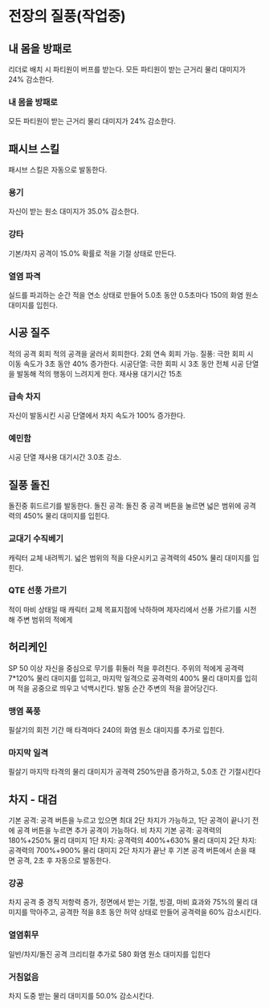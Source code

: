 # 전장의 질풍(작업중)

## 내 몸을 방패로

리더로 배치 시 파티원이 버프를 받는다.
모든 파티원이 받는 근거리 물리 대미지가 24% 감소한다.

### 내 몸을 방패로

모든 파티원이 받는 근거리 물리 대미지가 24% 감소한다.

## 패시브 스킬

패시브 스킬은 자동으로 발동한다.

### 용기

자신이 받는 원소 대미지가 35.0% 감소한다.

### 강타

기본/차지 공격이 15.0% 확률로 적을 기절 상태로 만든다.

### 열염 파격

실드를 파괴하는 순간
적을 연소 상태로 만들어 5.0초 동안 0.5초마다 150의 화염 원소 대미지를 입힌다.

## 시공 질주

적의 공격 회피
적의 공격을 굴러서 회피한다. 2회 연속 회피 가능.
질풍: 극한 회피 시 이동 속도가 3초 동안 40% 증가한다.
시공단열: 극한 회피 시 3초 동안 전체 시공 단열을 발동해 적의 행동이 느려지게 한다. 재사용 대기시간 15초

### 급속 차지

자신이 발동시킨 시공 단열에서 차지 속도가 100% 증가한다.

### 예민함

시공 단열 재사용 대기시간 3.0초 감소.

## 질풍 돌진

돌진중
휘드르기를 발동한다.
돌진 공격: 돌진 중 공격 버튼을 눌르면 넓은 범위에 공격력의 450% 물리 대미지를 입힌다.

### 교대기 수직베기

캐릭터 교체 내려찍기.
넓은 범위의 적을 다운시키고 공격력의 450% 물리 대미지를 입힌다.

### QTE 선풍 가르기

적이 마비 상태일 때 캐릭터 교체
목표지점에 낙하하며 제자리에서 선풍 가르기를 시전해 주변 범위의 적에게

## 허리케인

SP 50 이상
자신을 중심으로 무기를 휘둘러 적을 후려친다.
주위의 적에게 공격력 7\*120% 물리 대미지를 입히고, 마지막 일격으로 공격력의 400% 물리 대미지를 입히며 적을 공중으로 띄우고 넉백시킨다.
발동 순간 주변의 적을 끌어당긴다.

### 맹염 폭풍

필살기의 회전 기간
매 타격마다 240의 화염 원소 대미지를 추가로 입힌다.

### 마지막 일격

필살기 마지막 타격의 물리 대미지가 공격력 250%만큼 증가하고, 5.0초 간 기절시킨다

## 차지 - 대검

기본 공격: 공격 버튼을 누르고 있으면 최대 2단 차지가 가능하고, 1단 공격이 끝나기 전에 공격 버튼을 누르면 추가 공격이 가능하다.
비 차지 기본 공격: 공격력의 180%+250% 물리 대미지
1단 차지: 공격력의 400%+630% 물리 대미지
2단 차지: 공격력의 700%+900% 물리 대미지
2단 차지가 끝난 후 기본 공격 버튼에서 손을 때면 공격, 2초 후 자동으로 발동한다.

### 강공

차지 공격 중
경직 저항력 증가, 정면에서 받는 기절, 빙결, 마비 효과와 75%의 물리 대미지를 막아주고, 공격한 적을 8초 동안 허약 상태로 만들어 공격력을 60% 감소시킨다.

### 열염휘무

일반/차지/돌진 공격 크리티컬
추가로 580 화염 원소 대미지를 입힌다

### 거침없음

차지 도중
받는 물리 대미지를 50.0% 감소시킨다.
